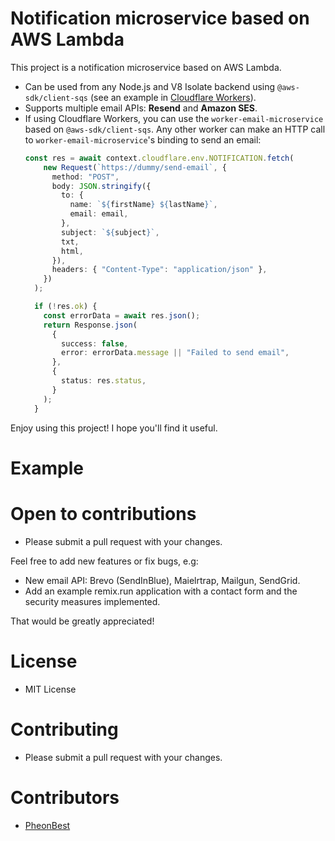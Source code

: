 # Notification microservice based on AWS Lambda

This project is a notification microservice based on AWS Lambda.
- Can be used from any Node.js and V8 Isolate backend using `@aws-sdk/client-sqs` (see an example in [Cloudflare Workers](./worker/src/index.ts)).
- Supports multiple email APIs: **Resend** and **Amazon SES**.
- If using Cloudflare Workers, you can use the `worker-email-microservice` based on `@aws-sdk/client-sqs`.
  Any other worker can make an HTTP call to `worker-email-microservice`'s binding to send an email:
  ```typescript
  const res = await context.cloudflare.env.NOTIFICATION.fetch(
      new Request(`https://dummy/send-email`, {
        method: "POST",
        body: JSON.stringify({
          to: {
            name: `${firstName} ${lastName}`,
            email: email,
          },
          subject: `${subject}`,
          txt,
          html,
        }),
        headers: { "Content-Type": "application/json" },
      })
    );

    if (!res.ok) {
      const errorData = await res.json();
      return Response.json(
        {
          success: false,
          error: errorData.message || "Failed to send email",
        },
        {
          status: res.status,
        }
      );
    }
  ```

Enjoy using this project! I hope you'll find it useful.

# Example

# Open to contributions
- Please submit a pull request with your changes.

Feel free to add new features or fix bugs, e.g:
- New email API: Brevo (SendInBlue), Maielrtrap, Mailgun, SendGrid.
- Add an example remix.run application with a contact form and the security measures implemented.

That would be greatly appreciated!

# License
- MIT License

# Contributing
- Please submit a pull request with your changes.

# Contributors
- [PheonBest](https://github.com/PheonBest)
